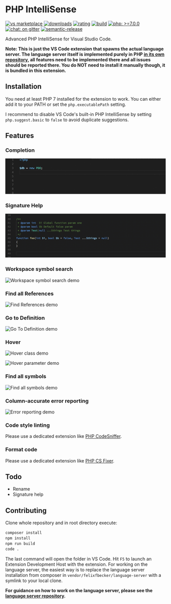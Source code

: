 # PHP IntelliSense

[![vs marketplace](https://img.shields.io/vscode-marketplace/v/felixfbecker.php-intellisense.svg?label=vs%20marketplace)](https://marketplace.visualstudio.com/items?itemName=felixfbecker.php-intellisense) [![downloads](https://img.shields.io/vscode-marketplace/d/felixfbecker.php-intellisense.svg)](https://marketplace.visualstudio.com/items?itemName=felixfbecker.php-intellisense) [![rating](https://img.shields.io/vscode-marketplace/r/felixfbecker.php-intellisense.svg)](https://marketplace.visualstudio.com/items?itemName=felixfbecker.php-intellisense) [![build](https://travis-ci.org/felixfbecker/vscode-php-intellisense.svg?branch=master)](https://travis-ci.org/felixfbecker/vscode-php-intellisense) [![php: >=7.0.0](https://img.shields.io/badge/php->=7.0-8892BF.svg)](https://php.net/) [![chat: on gitter](https://badges.gitter.im/felixfbecker/vscode-php-intellisense.svg)](https://gitter.im/felixfbecker/vscode-php-intellisense?utm_source=badge&utm_medium=badge&utm_campaign=pr-badge) [![semantic-release](https://img.shields.io/badge/%20%20%F0%9F%93%A6%F0%9F%9A%80-semantic--release-e10079.svg)](https://github.com/semantic-release/semantic-release)

Advanced PHP IntelliSense for Visual Studio Code.

**Note: This is just the VS Code extension that spawns the actual language server. The language server itself is implemented purely in PHP [in its own repository](https://github.com/felixfbecker/php-language-server), all features need to be implemented there and all issues should be reported there. You do NOT need to install it manually though, it is bundled in this extension.**

## Installation

You need at least PHP 7 installed for the extension to work. You can either add it to your PATH or set the `php.executablePath` setting.

I recommend to disable VS Code's built-in PHP IntelliSense by setting `php.suggest.basic` to `false` to avoid duplicate suggestions.

## Features

### Completion
![Completion search demo](https://github.com/felixfbecker/vscode-php-intellisense/raw/master/images/completion.gif)

### Signature Help
![Signature help demo](https://github.com/felixfbecker/vscode-php-intellisense/raw/master/images/signatureHelp.gif)

### Workspace symbol search
![Workspace symbol search demo](https://github.com/felixfbecker/vscode-php-intellisense/raw/master/images/workspaceSymbol.gif)

### Find all References
![Find References demo](https://github.com/felixfbecker/vscode-php-intellisense/raw/master/images/references.png)

### Go to Definition
![Go To Definition demo](https://github.com/felixfbecker/vscode-php-intellisense/raw/master/images/definition.gif)

### Hover
![Hover class demo](https://github.com/felixfbecker/vscode-php-intellisense/raw/master/images/hoverClass.png)

![Hover parameter demo](https://github.com/felixfbecker/vscode-php-intellisense/raw/master/images/hoverParam.png)

### Find all symbols
![Find all symbols demo](https://github.com/felixfbecker/vscode-php-intellisense/raw/master/images/documentSymbol.gif)

### Column-accurate error reporting
![Error reporting demo](https://github.com/felixfbecker/vscode-php-intellisense/raw/master/images/publishDiagnostics.png)

### Code style linting
Please use a dedicated extension like [PHP CodeSniffer](https://marketplace.visualstudio.com/items?itemName=ikappas.phpcs).

### Format code
Please use a dedicated extension like [PHP CS Fixer](https://marketplace.visualstudio.com/items?itemName=junstyle.php-cs-fixer).

## Todo
 - Rename
 - Signature help

## Contributing

Clone whole repository and in root directory execute:
```bash
composer install
npm install
npm run build
code .
```
The last command will open the folder in VS Code. Hit `F5` to launch an Extension Development Host with the extension.
For working on the language server, the easiest way is to replace the language server installation from composer in `vendor/felixfbecker/language-server` with a symlink to your local clone.

**For guidance on how to work on the language server, please see the [language server repository](https://github.com/felixfbecker/php-language-server).**
